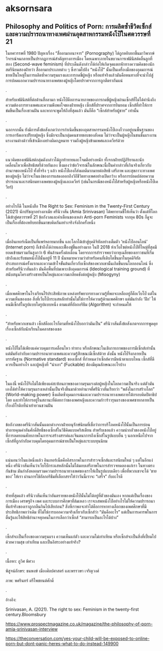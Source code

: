 # aksornsara

## Philosophy and Politics of Porn: การผลิตซ้ำชีวิตเซ็กส์และความปรารถนาทางเพศผ่านอุตสาหกรรมหนังโป๊ในศตวรรษที่ 21

ในทศวรรษที่ 1980 ปัญหาเรื่อง “สื่อลามกอนาจาร” (Pornography) ได้ถูกหยิบยกขึ้นมาวิพากษ์วิจารณ์จนกลายเป็นปรากฏการณ์สำคัญทางการเมือง โดยเฉพาะภายในขบวนการเฟมินิสต์คลื่นลูกที่สอง (Second-wave feminism) ที่ประเด็นดังกล่าวได้ก่อให้เกิดจุดแตกหักทางความคิดของนักสตรีนิยมสองฝ่ายว่า สื่อลามกประเภทต่าง ๆ ซึ่งรวมไปถึง “หนังโป๊” นั้นเป็นเครื่องมือของอุดมการณ์ชายเป็นใหญ่ในการผลิตซ้ำความรุนแรงและการกดขี่ผู้หญิง หรือแท้จริงแล้วมันคือหนทางที่จะนำไปสู่การปลดแอกความปรารถนาทางเพศของผู้หญิงโดยปราศจากการถูกตีตรากันแน่

.

สำหรับเฟมินิสต์ที่ต่อต้านสื่อลามก หนังโป๊คือการฉายภาพของการกดขี่ผู้หญิงผ่านเซ็กส์ที่ไม่ได้คำนึงถึงความต้องการทางเพศและความพึงพอใจของฝ่ายหญิง เซ็กส์ที่ปราศจากการยินยอม เซ็กส์ที่ทำให้การข่มขืนเป็นเรื่องชวนฝัน และหากจะพูดให้ถึงที่สุดแล้ว มันก็คือ “เซ็กส์สำหรับผู้ชาย” เท่านั้น 

.

นอกจากนั้น ยังมีการตั้งข้อสังเกตว่าการกำเนิดขึ้นของอุตสาหกรรมหนังโป๊เองก็วางอยู่บนพื้นฐานของการเอารัดเอาเปรียบผู้หญิง ซึ่งมักจะเป็นกลุ่มคนชายขอบของสังคม ไม่ว่าจะเป็นผู้หญิงในชนชั้นแรงงาน แรงงานต่างด้าวที่เข้าเมืองอย่างผิดกฎหมาย รวมถึงผู้หญิงข้ามเพศและเควียร์ด้วย

.

แนวคิดของเฟมินิสต์กลุ่มดังกล่าวได้ถูกท้าทายและโจมตีอย่างหนัก ทั้งจากฝ่ายปฏิกิริยาและนักเคลื่อนไหวเพื่อสิทธิสตรีด้วยกันเอง ซึ่งมองว่าข้อวิจารณ์ในลักษณะนี้เป็นคำกล่าวที่เกินจริงเกี่ยวกับอำนาจของหนังโป๊ ทั้งที่จริง ๆ แล้ว หนังโป๊เองก็ส่งผลดีมากมายต่อสิทธิ เสรีภาพ และสุขภาวะทางเพศของผู้หญิง ไม่ว่าจะในแง่ของการแสดงออกถึงวิถีชีวิตทางเพศอย่างเปิดกว้าง หรือการปลดปล่อยความปรารถนาและรสนิยมทางเพศของผู้หญิงและเควียร์ (เช่นในกรณีของหนังโป๊สำหรับผู้หญิงหรือหนังโป๊เควียร์) 

.

อย่างไรก็ดี ในหนังสือ The Right to Sex: Feminism in the Twenty-First Century (2021) นักปรัชญาอย่างอาเมีย ศรีนิวาสัน (Amia Srinivasan) ได้พยายามชี้ให้เห็นว่า ตั้งแต่ที่โลกได้เข้าสู่ศตวรรษที่ 21 ข้อกังวลและคำเตือนของเหล่า Anti-porn Feminists จากยุค 80s ก็ดูจะเป็นเรื่องที่ต้องหยิบยกขึ้นมาขบคิดกันอย่างจริงจังอีกครั้งหนึ่ง

.

เมื่ออินเทอร์เน็ตเป็นที่แพร่หลายมากขึ้น และโลกได้เข้าสู่ยุคดิจิทัลอย่างเต็มตัว ‘หนังโป๊ออนไลน์’ (Internet porn) ก็เข้าถึงได้ง่ายและเฟื่องฟูขึ้นอย่างมาก ในปี 2018 ห้าเว็บไซต์หนังโป๊ที่ใหญ่ที่สุดมียอดเข้าชมรวมกันสูงกว่า 6 พันล้านครั้งต่อเดือน โดยจากการสำรวจพบว่าอายุเฉลี่ยของเยาวชนที่เริ่มเข้าถึงและรับชมหนังโป๊นั้นอยู่ที่ 11 ปี นั่นหมายความว่าสำหรับคนที่เติบโตขึ้นมาในยุคดิจิทัล ประสบการณ์ครั้งแรกและความเข้าใจขั้นต้นเกี่ยวกับเซ็กส์ของพวกเขานั้นเกิดขึ้นบนโลกออนไลน์ ซึ่งสำหรับศรีนิวาสันแล้ว มันคือพื้นที่บ่มเพาะเชิงอุดมการณ์ (Ideological training ground) ที่สนับสนุนโครงสร้างชายเป็นใหญ่และความเกลียดชังต่อผู้หญิง (Misogyny)

.

เมื่อเพศศึกษาในโรงเรียนไร้ประสิทธิภาพ แหล่งทรัพยากรทางความรู้ที่พอจะเหลืออยู่ก็คือเว็บโป๊ แต่ในความเห็นของเธอ สิ่งที่เว็บโป๊กระแสหลักทำนั้นไม่ใช่การให้ความรู้ด้านเพศศึกษา แต่มันกำลัง ‘ฝึก’ ให้คนมีเซ็กส์ในรูปแบบใดรูปแบบหนึ่ง ตามแต่ที่อัลกอริธึม (Algorithm) จะกำหนดให้

.

“สำหรับพวกเขาแล้ว เซ็กส์คืออะไรก็ตามที่หนังโป๊บอกว่ามันเป็น” ศรีนิวาสันตั้งข้อสังเกตจากการพูดคุยเรื่องเซ็กส์กับนักเรียนในคลาสของเธอ

. 

หนังโป๊ไม่ได้เพียงแค่ควบคุมการเคลื่อนไหว ท่าทาง หรือลักษณะในเชิงกายภาพของการมีเซ็กส์เท่านั้น แต่มันยังกำกับความปรารถนาทางเพศและความรู้สึกขณะมีเซ็กส์ด้วย ดังนั้น หนังโป๊จึงกลายเป็นบรรทัดฐาน (Normative standard) ของเซ็กส์ ที่กำหนดว่าเซ็กส์ควรมีหน้าตาแบบไหน เซ็กส์ที่ดีควรเป็นอย่างไร และผู้หญิงที่ “น่าเอา” (Fuckable) ต้องมีคุณลักษณะอะไรบ้าง

.

ในแง่นี้ หนังโป๊จึงไม่ได้เพียงแค่สะท้อนภาพของความรุนแรงต่อผู้หญิงในโลกความเป็นจริง แต่ตัวมันเองได้ทำให้ความรุนแรงเหล่านั้นเป็นจริงขึ้นมาด้วยอำนาจที่ศรีนิวาสันเรียกว่า “พลังในการสร้างโลก” (World-making power) ซึ่งผลิตซ้ำอุดมการณ์และความปรารถนาทางเพศภายใต้กรอบคิดปิตาธิปไตย และทำให้การอยู่ในสถานะที่ด้อยกว่าของเพศหญิงและความก้าวร้าวรุนแรงของเพศชายกลายเป็นเรื่องอีโรติกที่น่าเย้ายวนชวนฝัน

.

ข้อกังวลของศรีนิวาสันนั้นแตกต่างจากฝ่ายอนุรักษ์นิยมที่เชื่อว่าการบริโภคหนังโป๊นั้นเป็นการบ่อนทำลายคุณค่าอันศักดิ์สิทธิ์ของเซ็กส์ในวิธีคิดแบบคริสเตียน สำหรับเธอแล้ว ความน่ากลัวของหนังโป๊อยู่ที่การลดทอนศักยภาพในการจะสร้างสรรค์และจินตนาการถึงเซ็กส์ในรูปแบบอื่น ๆ นอกเหนือไปจากเซ็กส์ที่ถูกกำกับควบคุมโดยอุดมการณ์ชายเป็นใหญ่และระบบทุนนิยม 

.

แน่นอนว่าในแง่หนึ่งแล้ว อินเทอร์เน็ตคืออิสรภาพในการสำรวจเซ็กส์และรสนิยมใหม่ ๆ แต่ในอีกแง่หนึ่ง ศรีนิวาสันเห็นว่าเว็บโป๊กระแสหลักนั้นไม่ได้มอบเสรีภาพในการสำรวจทดลองแก่เรา ในทางตรงกันข้าม มันกำลังหลอมรวมความปรารถนาทางเพศของเราให้เป็นรูปแบบเดียว เพื่อที่พวกเขาจะได้ ‘ขายของ’ ให้เรา ผ่านการใช้อัลกอริธึมที่เลือกสรรให้ว่าวันนี้เราจะ “เสร็จ” กับอะไรดี

.

ท้ายที่สุดแล้ว ศรีนิวาสันเห็นว่าอันตรายของหนังโป๊นั้นไม่ได้อยู่ที่ตัวของมันเอง หากแต่เป็นเรื่องของการเมือง เศรษฐกิจ เพศ และระบบการศึกษาที่ล้มเหลว เราจะเสพหนังโป๊อย่างไรไม่ให้ความปรารถนาที่แท้จริงของเราถูกกลืนกินไปเสียก่อน? สิ่งที่เราพอจะทำได้คือการหาทางเลือกของเพศศึกษาที่มีประสิทธิภาพกว่าเดิม ที่ไม่ใช่การบอกความจริงเกี่ยวกับเซ็กส์ว่า “มันคืออะไร” แต่เป็นการเคารพในการตื่นรู้และให้สิทธิอำนาจทุกคนในการเลือกว่าเซ็กส์ “สามารถเป็นอะไรได้บ้าง” 

.

เซ็กส์จะเป็นเรื่องของความรุนแรง ความเห็นแก่ตัว และความไม่เท่าเทียม หรือเซ็กส์จะเป็นสิ่งที่เปี่ยมไปด้วยความสุข เท่าเทียม และเป็นอิสระอย่างแท้จริง?

.

เนื้อหา: ภูวิศ พิศวง

พิสูจน​์อักษร: ธนพงษ์ เมืองศิลปศาสตร์ และพรรวษา เจริญวงศ์

ภาพ: พศรินทร์ ตรีไพชยนต์ศักดิ์

.

อ้างอิง:

Srinivasan, A. (2021). The right to sex: Feminism in the twenty-first century.Bloomsbury

https://www.prospectmagazine.co.uk/magazine/the-philosophy-of-porn-amia-srinivasan-interview

https://theconversation.com/yes-your-child-will-be-exposed-to-online-porn-but-dont-panic-heres-what-to-do-instead-149900